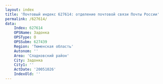 ```yaml
---
layout: index
title: 'Почтовый индекс 627614: отделение почтовой связи Почты России'
permalink: /627614/
data:
    Index: 627614
    OPSName: Задонка
    OPSType: О
    OPSSubm: 627439
    Region: 'Тюменская область'
    Autonom: ''
    Area: 'Сладковский район'
    City: Задонка
    City1: ''
    ActDate: '20051026'
    IndexOld: ''
---
```

